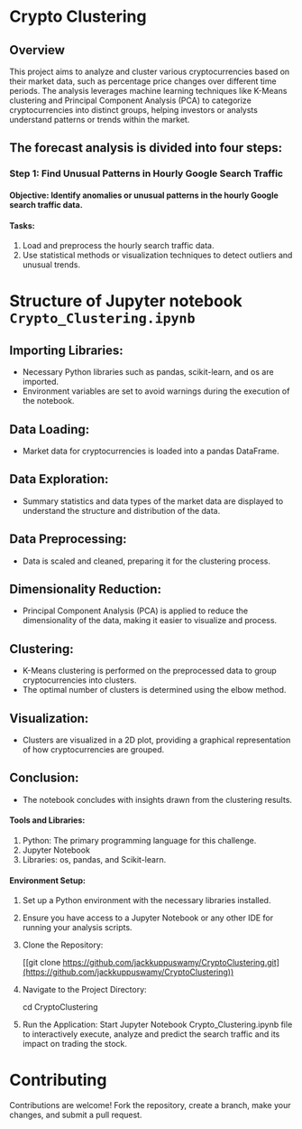 # Crypto Clustering
## Overview
This project aims to analyze and cluster various cryptocurrencies based on their market data, such as percentage price changes over different time periods. The analysis leverages machine learning techniques like K-Means clustering and Principal Component Analysis (PCA) to categorize cryptocurrencies into distinct groups, helping investors or analysts understand patterns or trends within the market.

## The forecast analysis is divided into four steps:

### Step 1: Find Unusual Patterns in Hourly Google Search Traffic
#### Objective: Identify anomalies or unusual patterns in the hourly Google search traffic data.
#### Tasks: 
1. Load and preprocess the hourly search traffic data.
2. Use statistical methods or visualization techniques to detect outliers and unusual trends.
# Structure of Jupyter notebook `Crypto_Clustering.ipynb`

## Importing Libraries:
- Necessary Python libraries such as pandas, scikit-learn, and os are imported.
- Environment variables are set to avoid warnings during the execution of the notebook.

## Data Loading:
- Market data for cryptocurrencies is loaded into a pandas DataFrame.

## Data Exploration:
- Summary statistics and data types of the market data are displayed to understand the structure and distribution of the data.

## Data Preprocessing:
- Data is scaled and cleaned, preparing it for the clustering process.

## Dimensionality Reduction:
- Principal Component Analysis (PCA) is applied to reduce the dimensionality of the data, making it easier to visualize and process.
## Clustering:
- K-Means clustering is performed on the preprocessed data to group cryptocurrencies into clusters.
- The optimal number of clusters is determined using the elbow method.

## Visualization:
- Clusters are visualized in a 2D plot, providing a graphical representation of how cryptocurrencies are grouped.

## Conclusion:
- The notebook concludes with insights drawn from the clustering results.

#### Tools and Libraries:

1. Python: The primary programming language for this challenge.
2. Jupyter Notebook
3. Libraries: os, pandas, and Scikit-learn.

#### Environment Setup:

1. Set up a Python environment with the necessary libraries installed.
2. Ensure you have access to a Jupyter Notebook or any other IDE for running your analysis scripts.
3. Clone the Repository:

    [[git clone https://github.com/jackkuppuswamy/CryptoClustering.git](https://github.com/jackkuppuswamy/CryptoClustering))

4. Navigate to the Project Directory:

    cd CryptoClustering

5. Run the Application: Start Jupyter Notebook Crypto_Clustering.ipynb file to interactively execute, analyze and predict the search traffic and its impact on trading the stock. 
    

# Contributing
Contributions are welcome! Fork the repository, create a branch, make your changes, and submit a pull request.